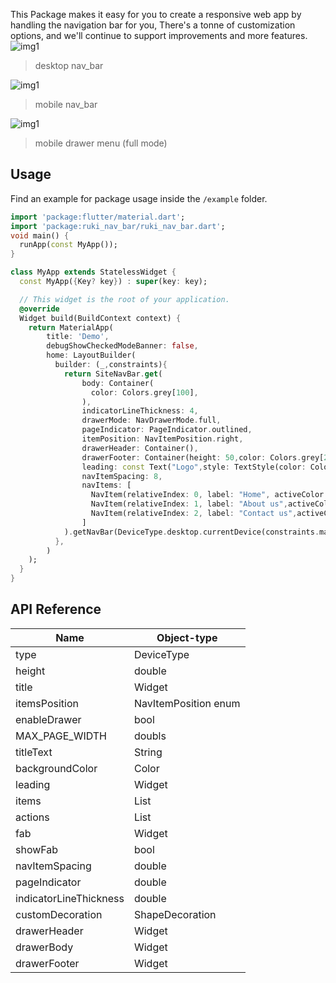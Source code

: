 <!-- 
This README describes the package. If you publish this package to pub.dev,
this README's contents appear on the landing page for your package.

For information about how to write a good package README, see the guide for
[writing package pages](https://dart.dev/guides/libraries/writing-package-pages). 

For general information about developing packages, see the Dart guide for
[creating packages](https://dart.dev/guides/libraries/create-library-packages)
and the Flutter guide for
[developing packages and plugins](https://flutter.dev/developing-packages). 
-->

This Package makes it easy for you to create a responsive web app by handling the navigation bar for you, There's a tonne of customization options, and we'll continue to support improvements and more features.
![img1](https://github.com/RookiePlayers/ruki_nav_bar/blob/master/example/screenshots/Screenshot%202022-01-11%20at%2017.45.57.png)
> desktop nav_bar

![img1](https://github.com/RookiePlayers/ruki_nav_bar/blob/master/example/screenshots/Screenshot%202022-01-11%20at%2017.44.55.png)
> mobile nav_bar

![img1](https://github.com/RookiePlayers/ruki_nav_bar/blob/master/example/screenshots/Screenshot%202022-01-11%20at%2017.45.07.png)
> mobile drawer menu (full mode)



## Usage

Find an example for package usage inside the `/example` folder. 

```dart
import 'package:flutter/material.dart';
import 'package:ruki_nav_bar/ruki_nav_bar.dart';
void main() {
  runApp(const MyApp());
}

class MyApp extends StatelessWidget {
  const MyApp({Key? key}) : super(key: key);

  // This widget is the root of your application.
  @override
  Widget build(BuildContext context) {
    return MaterialApp(
        title: 'Demo',
        debugShowCheckedModeBanner: false,
        home: LayoutBuilder(
          builder: (_,constraints){
            return SiteNavBar.get(
                body: Container(
                  color: Colors.grey[100],
                ),
                indicatorLineThickness: 4,
                drawerMode: NavDrawerMode.full,
                pageIndicator: PageIndicator.outlined,
                itemPosition: NavItemPosition.right,
                drawerHeader: Container(),
                drawerFooter: Container(height: 50,color: Colors.grey[200],),
                leading: const Text("Logo",style: TextStyle(color: Colors.red,fontSize: 30),),
                navItemSpacing: 8,
                navItems: [
                  NavItem(relativeIndex: 0, label: "Home", activeColor: Colors.blue, onTap: (){}),
                  NavItem(relativeIndex: 1, label: "About us",activeColor: Colors.blue, onTap: (){}),
                  NavItem(relativeIndex: 2, label: "Contact us",activeColor: Colors.blue, onTap: (){}),
                ]
            ).getNavBar(DeviceType.desktop.currentDevice(constraints.maxWidth));
          },
        )
    );
  }
}

```

## API Reference

|Name|Object-type
|---------|-----------------|
|type|DeviceType|
|height|double|
|title|Widget|
|itemsPosition|NavItemPosition enum|
|enableDrawer|bool|
|MAX_PAGE_WIDTH|doubls|
|titleText|String|
|backgroundColor|Color|
|leading|Widget|
|items|List<NavItem>|
|actions|List<Widget>|
|fab|Widget|
|showFab|bool|
|navItemSpacing|double|
|pageIndicator|double|
|indicatorLineThickness|double|
|customDecoration|ShapeDecoration|
|drawerHeader|Widget|
|drawerBody|Widget|
|drawerFooter|Widget|


